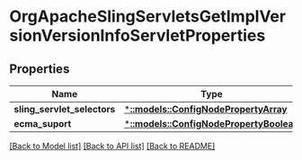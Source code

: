 # OrgApacheSlingServletsGetImplVersionVersionInfoServletProperties

## Properties
Name | Type | Description | Notes
------------ | ------------- | ------------- | -------------
**sling_servlet_selectors** | [***::models::ConfigNodePropertyArray**](configNodePropertyArray.md) |  | [optional] 
**ecma_suport** | [***::models::ConfigNodePropertyBoolean**](configNodePropertyBoolean.md) |  | [optional] 

[[Back to Model list]](../README.md#documentation-for-models) [[Back to API list]](../README.md#documentation-for-api-endpoints) [[Back to README]](../README.md)


